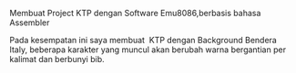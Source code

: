 Membuat Project KTP dengan Software Emu8086,berbasis bahasa Assembler


Pada kesempatan ini saya membuat  KTP dengan Background Bendera Italy, beberapa karakter yang muncul akan berubah warna bergantian per kalimat dan berbunyi bib.
